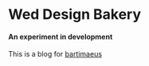 # Wed Design Bakery
#### An experiment in development


This is a blog for [bartimaeus](https://github.com/bartimaeus)